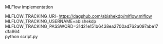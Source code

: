 MLFlow implementation

MLFLOW_TRACKING_URI=https://dagshub.com/abishekdp/mlflow.mlflow \
MLFLOW_TRACKING_USERNAME=abishekdp \
MLFLOW_TRACKING_PASSWORD=31d21e151b6438ea2700ad762a097abe17dfa964 \
python script.py